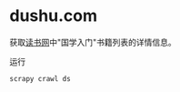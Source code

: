 # dushu.com

 获取[读书网](https://www.dushu.com/book/1617.html)中"国学入门"书籍列表的详情信息。
 
运行

```bash
scrapy crawl ds
```